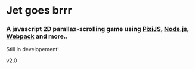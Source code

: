 # Jet goes brrr

### A javascript 2D parallax-scrolling game using [PixiJS](https://www.pixijs.com/), [Node.js](https://nodejs.org), [Webpack](https://webpack.js.org/) and more..

Still in developement!

v2.0
